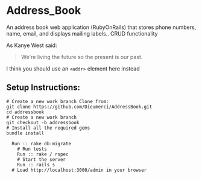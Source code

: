 # Address_Book
An address book web application (RubyOnRails) that stores phone numbers, name, email, and displays mailing labels.. CRUD functionality

As Kanye West said:

> We're living the future so
> the present is our past.

I think you should use an
`<addr>` element here instead

## Setup Instructions:

```
# Create a new work branch Clone from:
git clone https://github.com/Dieumerci/AddressBook.git
cd addressbook
# Create a new work branch
git checkout -b addressbook
# Install all the required gems
bundle install         

  Run :: rake db:migrate
    # Run tests
    Run :: rake / rspec            
    # Start the server
    Run :: rails s    
  # Load http://localhost:3000/admin in your browser
```

